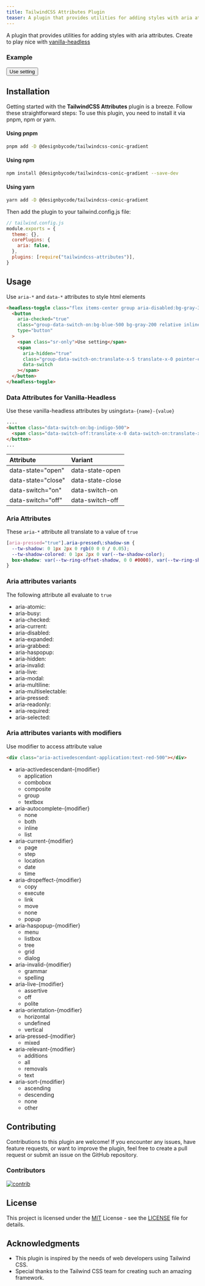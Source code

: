 ```yaml
---
title: TailwindCSS Attributes Plugin
teaser: A plugin that provides utilities for adding styles with aria attributes. Create to play nice with vanilla-headless
---
```


A plugin that provides utilities for adding styles with aria attributes. Create to play nice with [vanilla-headless](https://www.npmjs.com/package/vanilla-headless)


<div class="flex items-center p-6 rounded-lg bg-primary-50 dark:bg-gray-900 border-2 border-primary-500 shadow-lg shadow-primary-500/40">
  <h3 class="m-0 mr-4">Example</h3>
<headless-toggle class="flex items-center group">
  <button
    aria-checked="true"
    class="group-data-switch-on:bg-primary-500 bg-gray-200 relative inline-flex flex-shrink-0 h-6 w-11 border-2 border-transparent rounded-full cursor-pointer transition-colors ease-in-out duration-200 focus:outline-none focus:ring-2 
focus:ring-offset-2 focus:ring-indigo-500"
    type="button"
  >
    <span class="sr-only">Use setting</span>
    <span
      aria-hidden="true"
      class="group-data-switch-on:translate-x-5 translate-x-0 pointer-events-none inline-block h-5 w-5 rounded-full bg-white shadow transform ring-0 transition ease-in-out duration-50"
      data-switch
    ></span>
  </button>
</headless-toggle>

</div>


## Installation

Getting started with the **TailwindCSS Attributes** plugin is a breeze. Follow these straightforward steps:
To use this plugin, you need to install it via pnpm, npm or yarn.

#### Using pnpm

```bash
pnpm add -D @designbycode/tailwindcss-conic-gradient
```

#### Using npm

```bash
npm install @designbycode/tailwindcss-conic-gradient --save-dev
```

#### Using yarn

```bash
yarn add -D @designbycode/tailwindcss-conic-gradient
```

Then add the plugin to your tailwind.config.js file:

```javascript
// tailwind.config.js
module.exports = {
  theme: {},
  corePlugins: {
    aria: false,
  },
  plugins: [require("tailwindcss-attributes")],
}
```

## Usage

Use `aria-*` and `data-*` attributes to style html elements

```html
<headless-toggle class="flex items-center group aria-disabled:bg-gray-300" aria-disabled="true">
  <button
    aria-checked="true"
    class="group-data-switch-on:bg-blue-500 bg-gray-200 relative inline-flex flex-shrink-0 h-6 w-11 border-2  border-transparent rounded-full cursor-pointer transition-colors ease-in-out duration-200 focus:outline-none focus:ring-2 focus:ring-offset-2 focus:ring-indigo-500"
    type="button"
  >
    <span class="sr-only">Use setting</span>
    <span
      aria-hidden="true"
      class="group-data-switch-on:translate-x-5 translate-x-0 pointer-events-none inline-block h-5 w-5 rounded-full bg-white shadow transform ring-0 transition ease-in-out duration-50"
      data-switch
    ></span>
  </button>
</headless-toggle>
```

### Data Attributes for Vanilla-Headless

Use these vanilla-headless attributes by using`data-{name}-{value}`

```html
....
<button class="data-switch-on:bg-indigo-500">
  <span class="data-switch-off:translate-x-0 data-switch-on:translate-x-5"></span>
</button>
...
```

| Attribute          | Variant          |
| :----------------- | :--------------- |
| data-state="open"  | data-state-open  |
| data-state="close" | data-state-close |
| data-switch="on"   | data-switch-on   |
| data-switch="off"  | data-switch-off  |

### Aria Attributes

These `aria-*` attribute all translate to a value of `true`

```css
[aria-pressed="true"].aria-pressed\:shadow-sm {
  --tw-shadow: 0 1px 2px 0 rgb(0 0 0 / 0.05);
  --tw-shadow-colored: 0 1px 2px 0 var(--tw-shadow-color);
  box-shadow: var(--tw-ring-offset-shadow, 0 0 #0000), var(--tw-ring-shadow, 0 0 #0000), var(--tw-shadow);
}
```

### Aria attributes variants

The following attribute all evaluate to `true`

- aria-atomic:
- aria-busy:
- aria-checked:
- aria-current:
- aria-disabled:
- aria-expanded:
- aria-grabbed:
- aria-haspopup:
- aria-hidden:
- aria-invalid:
- aria-live:
- aria-modal:
- aria-multiline:
- aria-multiselectable:
- aria-pressed:
- aria-readonly:
- aria-required:
- aria-selected:

### Aria attributes variants with modifiers

Use modifier to access attribute value

```html
<div class="aria-activedescendant-application:text-red-500"></div>
```

- aria-activedescendant-{modifier}
  - application
  - combobox
  - composite
  - group
  - textbox
- aria-autocomplete-{modifier}
  - none
  - both
  - inline
  - list
- aria-current-{modifier}
  - page
  - step
  - location
  - date
  - time
- aria-dropeffect-{modifier}
  - copy
  - execute
  - link
  - move
  - none
  - popup
- aria-haspopup-{modifier}
  - menu
  - listbox
  - tree
  - grid
  - dialog
- aria-invalid-{modifier}
  - grammar
  - spelling
- aria-live-{modifier}
  - assertive
  - off
  - polite
- aria-orientation-{modifier}
  - horizontal
  - undefined
  - vertical
- aria-pressed-{modifier}
  - mixed
- aria-relevant-{modifier}
  - additions
  - all
  - removals
  - text
- aria-sort-{modifier}
  - ascending
  - descending
  - none
  - other

## Contributing

Contributions to this plugin are welcome! If you encounter any issues, have feature requests, or want to improve the plugin, feel free to create a pull request or submit an issue on the GitHub repository.

### Contributors

<a target="_blank" href="https://github.com/DesignByCode/tailwindcss-text-shadow/graphs/contributors">
  <img src="https://contrib.rocks/image?repo=DesignByCode/tailwindcss-text-shadow" alt="contrib" />
</a>


## License

This project is licensed under the [MIT](LICENCE) License - see the [LICENSE](LICENCE) file for details.

## Acknowledgments

- This plugin is inspired by the needs of web developers using Tailwind CSS.
- Special thanks to the Tailwind CSS team for creating such an amazing framework.



